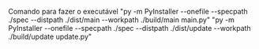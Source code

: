 
Comando para fazer o executável
"py -m PyInstaller --onefile --specpath ./spec --distpath ./dist/main --workpath ./build/main main.py"
"py -m PyInstaller --onefile --specpath ./spec --distpath ./dist/update --workpath ./build/update update.py"